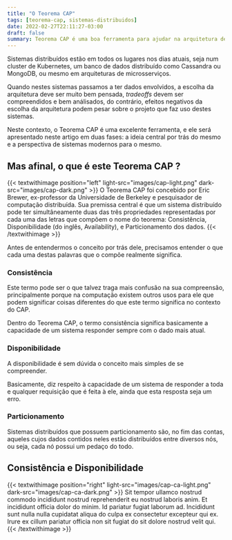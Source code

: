 ```yaml
---
title: "O Teorema CAP"
tags: [teorema-cap, sistemas-distribuidos]
date: 2022-02-27T22:11:27-03:00
draft: false
summary: Teorema CAP é uma boa ferramenta para ajudar na arquitetura de sistemas distribuídos, como microsserviços, e neste artigo abordaremos o mesmo primeiramente de forma teórica e posteriormente de forma prática.
---
```


Sistemas distribuídos estão em todos os lugares nos dias atuais, seja num cluster de Kubernetes, um banco de dados distribuído como Cassandra ou MongoDB, ou mesmo em arquiteturas de microsserviços.

Quando nestes sistemas passamos a ter dados envolvidos, a escolha da arquitetura deve ser muito bem pensada, _tradeoffs_ devem ser compreendidos e bem análisados, do contrário, efeitos negativos da escolha da arquitetura podem pesar sobre o projeto que faz uso destes sistemas.

Neste contexto, o Teorema CAP é uma excelente ferramenta, e ele será apresentado neste artigo em duas fases: a ideia central por trás do mesmo e a perspectiva de sistemas modernos para o mesmo.

## Mas afinal, o que é este Teorema CAP ?

{{< textwithimage position="left" light-src="images/cap-light.png" dark-src="images/cap-dark.png" >}}
O Teorema CAP foi concebido por Eric Brewer, ex-professor da Universidade de Berkeley e pesquisador de computação distribuída. Sua premissa central é que um sistema distribuído pode ter simultâneamente duas das três propriedades representadas por cada uma das letras que compõem o nome do teorema:  Consistência, Disponibilidade (do inglês, Availability), e Particionamento dos dados.
{{< /textwithimage >}}

Antes de entendermos o conceito por trás dele, precisamos entender o que cada uma destas palavras que o compõe realmente significa.

### Consistência

Este termo pode ser o que talvez traga mais confusão na sua compreensão, principalmente porque na computação existem outros usos para ele que podem significar coisas diferentes do que este termo significa no contexto do CAP.

Dentro do Teorema CAP, o termo consistência significa basicamente a capacidade de um sistema responder sempre com o dado mais atual.

### Disponibilidade

A disponibilidade é sem dúvida o conceito mais simples de se compreender.

Basicamente, diz respeito à capacidade de um sistema de responder a toda e qualquer requisição que é feita à ele, ainda que esta resposta seja um erro.

### Particionamento

Sistemas distribuídos que possuem particionamento são, no fim das contas, aqueles cujos dados contidos neles estão distribuídos entre diversos nós, ou seja, cada nó possui um pedaço do todo.

## Consistência e Disponibilidade

{{< textwithimage position="right" light-src="images/cap-ca-light.png" dark-src="images/cap-ca-dark.png" >}}
Sit tempor ullamco nostrud commodo incididunt nostrud reprehenderit eu nostrud laboris anim. Et incididunt officia dolor do minim. Id pariatur fugiat laborum ad. Incididunt sunt nulla nulla cupidatat aliqua do culpa ex consectetur excepteur qui ex. Irure ex cillum pariatur officia non sit fugiat do sit dolore nostrud velit qui.
{{< /textwithimage >}}


